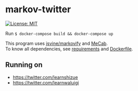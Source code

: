 # markov-twitter

[![License: MIT](https://img.shields.io/badge/License-MIT-yellow.svg)](https://opensource.org/licenses/MIT)

Run `$ docker-compose build && docker-compose up`

This program uses [jsvine/markovify](https://github.com/jsvine/markovify) and [MeCab](https://taku910.github.io/mecab/).  
To know all dependencies, see [requirements](requirements.txt) and [Dockerfile](Dockerfile).

## Running on
- https://twitter.com/learnshizue
- https://twitter.com/learnwaluigi
